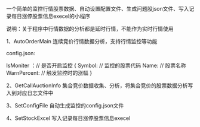 一个简单的监控行情股票数据、自动设置配置文件、生成问题股json文件、写入记录每日涨停股票信息execel的小程序

说明：关于程序中行情数据的分析都是延时行情，不能作为实时行情使用

1、AutoOrderMain 连续竞价行情数据分析，支持行情监控等功能

config.json:

IsMoniter ：// 是否开启监控
{
    Symbol:         // 监控的股票代码
    Name:           // 股票名称
    WarnPercent:    // 触发监控时的涨幅
}

2、GetCallAuctionInfo 集合竞价数据收集、分析，将集合竞价的股票数据分析写入到对应日志文件中

3、SetConfigFile 自动生成监控的config.json文件

4、SetStockExcel 写入记录每日涨停股票信息execel

